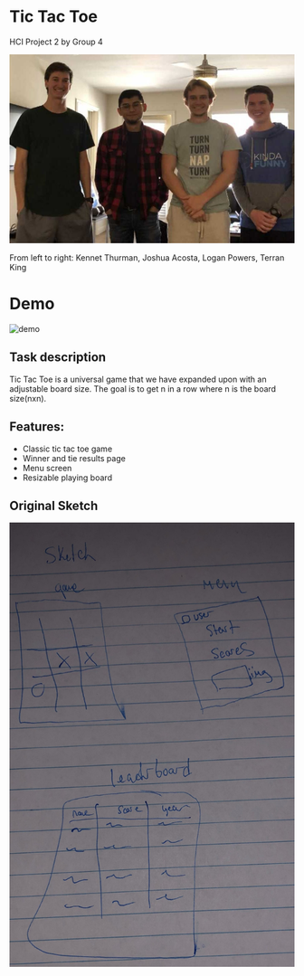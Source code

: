 # Tic Tac Toe 
HCI Project 2 by Group 4

![group](https://github.com/kennet22/P2.4/blob/master/groupImage.jpg?raw=false)

From left to right: Kennet Thurman, Joshua Acosta, Logan Powers, Terran King

# Demo

![demo](https://media.giphy.com/media/TIiG5Y278z4JJOtG5K/giphy.gif)

## Task description
Tic Tac Toe is a universal game that we have expanded upon with an adjustable board size. The goal is to get n in a row where n is the board size(nxn). 

## Features:
- Classic tic tac toe game
- Winner and tie results page
- Menu screen
- Resizable playing board

## Original Sketch
![sketch](https://github.com/kennet22/P2.4/blob/master/tictactoeSketch.jpg?raw=true)



